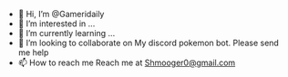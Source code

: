 - 👋 Hi, I’m @Gameridaily
- 👀 I’m interested in ...
- 🌱 I’m currently learning ...
- 💞️ I’m looking to collaborate on My discord pokemon bot. Please send me help
- 📫 How to reach me Reach me at Shmooger0@gmail.com

<!---
Gameridaily/Gameridaily is a ✨ special ✨ repository because its `README.md` (this file) appears on your GitHub profile.
You can click the Preview link to take a look at your changes.
--->
